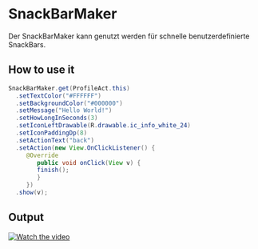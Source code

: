 # SnackBarMaker
Der SnackBarMaker kann genutzt werden für schnelle benutzerdefinierte SnackBars.
## How to use it

```JAVA
SnackBarMaker.get(ProfileAct.this)
  .setTextColor("#FFFFFF")
  .setBackgroundColor("#000000")
  .setMessage("Hello World!")
  .setHowLongInSeconds(3)
  .setIconLeftDrawable(R.drawable.ic_info_white_24)
  .setIconPaddingDp(8)
  .setActionText("back")
  .setAction(new View.OnClickListener() {
     @Override
        public void onClick(View v) {
        finish();
        }
     })
  .show(v);
```
## Output
[![Watch the video](https://i.imgur.com/vKb2F1B.png)](https://youtu.be/vt5fpE0bzSY)
